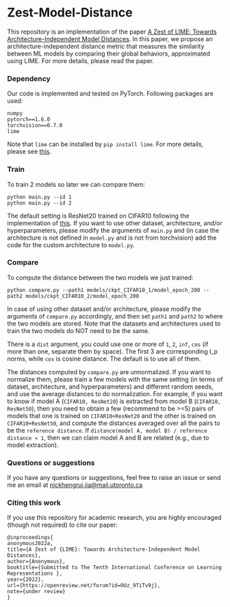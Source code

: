 # Zest-Model-Distance

This repository is an implementation of the paper [A Zest of LIME: Towards Architecture-Independent Model Distances](https://openreview.net/forum?id=OUz_9TiTv9j). In this paper, we propose an architecture-independent distance metric that measures the similarity between ML models by comparing their global behaviors, approximated using LIME. For more details, please read the paper.


### Dependency
Our code is implemented and tested on PyTorch. Following packages are used:
```
numpy
pytorch==1.6.0
torchvision==0.7.0
lime
```
Note that `lime` can be installed by `pip install lime`. For more details, please see [this](https://github.com/marcotcr/lime).

### Train
To train 2 models so later we can compare them:
```
python main.py --id 1
python main.py --id 2
```
The default setting is ResNet20 trained on CIFAR10 following the implementation of [this](https://github.com/akamaster/pytorch_resnet_cifar10). If you want to use other dataset, architecture, and/or hyperparameters, please modify the arguments of `main.py` and (in case the architecture is not defined in `model.py` and is not from torchvision) add the code for the custom architecture to `model.py`.


### Compare
To compute the distance between the two models we just trained:
```
python compare.py --path1 models/ckpt_CIFAR10_1/model_epoch_200 --path2 models/ckpt_CIFAR10_2/model_epoch_200
```

In case of using other dataset and/or architecture, please modify the arguments of `compare.py` accordingly, and then set `path1` and `path2` to where the two models are stored. Note that the datasets and architectures used to train the two models do NOT need to be the same.

There is a `dist` argument, you could use one or more of `1`, `2`, `inf`, `cos` (if more than one, separate them by space). The first 3 are corresponding l_p norms, while `cos` is cosine distance. The default is to use all of them.

The distances computed by `compare.py` are unnormalized. If you want to normalize them, please train a few models with the same setting (in terms of dataset, architecture, and hyperparameters) and different random seeds, and use the average distances to do normalization. For example, if you want to know if model A (`CIFAR10, ResNet20`) is extracted from model B (`CIFAR10, ResNet50`), then you need to obtain a few (recommend to be >=5) pairs of models that one is trained on `CIFAR10+ResNet20` and the other is trained on `CIFAR10+ResNet50`, and compute the distances averaged over all the pairs to be the `reference distance`. If `distance(model A, model B) / reference distance < 1`, then we can claim model A and B are related (e.g., due to model extraction).


### Questions or suggestions
If you have any questions or suggestions, feel free to raise an issue or send me an email at nickhengrui.jia@mail.utoronto.ca


### Citing this work
If you use this repository for academic research, you are highly encouraged (though not required) to cite our paper:
```
@inproceedings{
anonymous2022a,
title={A Zest of {LIME}: Towards Architecture-Independent Model Distances},
author={Anonymous},
booktitle={Submitted to The Tenth International Conference on Learning Representations },
year={2022},
url={https://openreview.net/forum?id=OUz_9TiTv9j},
note={under review}
}
```
